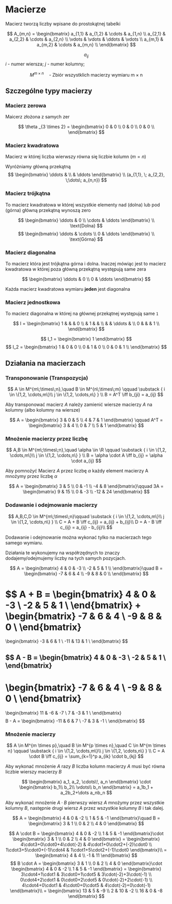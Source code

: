 # Macierze

Macierz tworzą liczby wpisane do prostokątnej tabelki

$$
    A_{m,n} = 
    \begin{bmatrix}
        a_{1,1} & a_{1,2} & \cdots & a_{1,n} \\
        a_{2,1} & a_{2,2} & \cdots & a_{2,n} \\
        \vdots & \vdots & \ddots & \vdots \\
        a_{m,1} & a_{m,2} & \cdots & a_{m,n} \\
    \end{bmatrix}
$$

$$
    a_{ij}
$$
$`i`$ - numer wiersza;
$`j`$ - numer kolumny;

$$
    M^{m \;\times\; n} \quad \text{- Zbiór wszystklich macierzy wymiaru m}  \times \text{n}
$$

## Szczególne typy macierzy

### Macierz zerowa
Maicerz złożona z samych zer

$$
    \theta _{3 \times 2} = 
    \begin{bmatrix}
        0 & 0 \\
        0 & 0 \\
        0 & 0 \\
    \end{bmatrix}
$$

### Macierz kwadratowa
Macierz w której liczba wierwszy równa się liczbie kolumn ($`m=n`$)

Wyróżniamy główną przekątną
$$
    \begin{bmatrix}
    \ddots & \\
    & \ddots
    \end{bmatrix}
    \\
    (a_{1,1}, \; a_{2,2}, \;\dots\; a_{n,n})
$$

### Macierz trójkątna
To macierz kwadratowa w której wszystkie elementy nad (dolna) lub pod (górna) główną przekątną wynoszą zero

$$
    \begin{bmatrix}
    \ddots &  0 \\
    \cdots & \ddots
    \end{bmatrix}
    \\
    \text{Dolna}
$$
$$
    \begin{bmatrix}
    \ddots & \cdots \\
    0 & \ddots
    \end{bmatrix}
    \\
    \text{Górna}
$$

### Macierz diagonalna
To macierz która jest trójkątna górna i dolna.
Inaczej mówiąc jest to macierz kwadratowa w której poza główną przekątną występują same zera

$$
    \begin{bmatrix}
    \ddots & 0 \\
    0 & \ddots
    \end{bmatrix}
$$

Każda macierz kwadratowa wymiaru **jeden** jest diagonalna

### Macierz jednostkowa
To macierz diagonalna w której na głównej przekątnej występują same `1`

$$
    I =
    \begin{bmatrix}
    1 &   &         & 0 \\
    & 1 &         &   \\
    &   & \ddots  &   \\
    0 &   &         & 1 \\
    \end{bmatrix}
$$

$$
    I_1 =
    \begin{bmatrix}
    1
    \end{bmatrix}
$$
$$
    I_2 =
    \begin{bmatrix}
    1 & 0 & 0 \\
    0 & 1 & 0 \\
    0 & 0 & 1 \\
    \end{bmatrix}
$$

## Działania na macierzach

### Transponowanie (Transpozycja)

$$
    A \in M^{m\;\times\;n},\quad
    B \in M^{n\;\times\;m} \qquad
    \substack
    {
        i \in \{1,2, \cdots,m\}\\
        j \in \{1,2, \cdots,n\}
    }
    \\
    B = A^T \iff b_{ji} = a_{ij}
$$

Aby transponować macierz $`A`$ należy zamienić wiersze macierzy $`A`$ na kolumny (albo kolumny na wiersze)

$$
    A = 
    \begin{bmatrix}
    3 & 0 & 5 \\
    4 & 7 & 1
    \end{bmatrix}
    \qquad
    A^T =
    \begin{bmatrix}
    3 & 4 \\
    0 & 7 \\
    5 & 1
    \end{bmatrix}
$$

### Mnożenie macierzy przez liczbę

$$
    A,B \in M^{m\;\times\;n},\quad
    \alpha \in \R \qquad
    \substack
    {
        i \in \{1,2, \cdots,m\}\\
        j \in \{1,2, \cdots,n\}
    }
    \\
    B = \alpha \cdot A \iff b_{ij} = \alpha \cdot a_{ij}
$$

Aby pomnożyć Macierz $`A`$ przez liczbę $`\alpha`$ każdy element macierzy A mnożymy przez liczbę $`\alpha`$

$$
    A = 
    \begin{bmatrix}
    3 & 5 \\
    0 & -1 \\
    -4 & 8
    \end{bmatrix}\qquad
    3A = 
    \begin{bmatrix}
    9 & 15 \\
    0 & -3 \\
    -12 & 24
    \end{bmatrix}
$$

### Dodawanie i odejmowanie macierzy

$$
    A,B,C,D \in M^{m\;\times\;n}\qquad
    \substack
    {
        i \in \{1,2, \cdots,m\}\\
        j \in \{1,2, \cdots,n\}
    }
    \\
    C = A + B \iff c_{ij} = a_{ij} + b_{ij}\\
    D = A - B \iff c_{ij} = a_{ij} - b_{ij}\\
$$

Dodawanie i odejmowanie można wykonać tylko na macierzach tego samego wymiaru.

Działania te wykonujemy na współrzędnych to znaczy dodajemy/odejmujemy liczby na tych samych pozycjach.

$$
A =
\begin{bmatrix}
4 & 0 & -3 \\
-2 & 5 & 1 \\
\end{bmatrix}\quad
B =
\begin{bmatrix}
-7 & 6 & 4 \\
-9 & 8 & 0 \\
\end{bmatrix}
$$

$$
A + B =
\begin{bmatrix}
4 & 0 & -3 \\
-2 & 5 & 1 \\
\end{bmatrix}
+
\begin{bmatrix}
-7 & 6 & 4 \\
-9 & 8 & 0 \\
\end{bmatrix}
=
\begin{bmatrix}
-3 & 6 & 1 \\
-11 & 13 & 1 \\
\end{bmatrix}
$$

$$
A - B =
\begin{bmatrix}
4 & 0 & -3 \\
-2 & 5 & 1 \\
\end{bmatrix}
-
\begin{bmatrix}
-7 & 6 & 4 \\
-9 & 8 & 0 \\
\end{bmatrix}
=
\begin{bmatrix}
11 & -6 & -7 \\
7 & -3 & 1 \\
\end{bmatrix}
$$
$$
B - A =
\begin{bmatrix}
-11 & 6 & 7 \\
-7 & 3 & -1 \\
\end{bmatrix}
$$

### Mnożenie macierzy

$$
    A \in M^{m \times p},\quad
    B \in M^{p \times n},\quad
    C \in M^{m \times n}
    \qquad
    \substack
    {
        i \in \{1,2, \cdots,m\}\\
        j \in \{1,2, \cdots,n\}
    }
    \\
    C = A \cdot B \iff c_{ij} = \sum_{k=1}^p a_{ik} \cdot b_{kj}
$$

Aby wykonać mnożenie $`A`$ razy $`B`$ liczba kolumn macierzy $`A`$ musi być równa liczbie wierszy macierzy $`B`$

$$
    \begin{bmatrix}
    a_1, a_2, \cdots\!, a_n 
    \end{bmatrix}
    \cdot
    \begin{bmatrix}
    b_1\\ 
    b_2\\
    \vdots\\
     b_n 
    \end{bmatrix} =
    a_1b_1 + a_2b_2+\dots a_nb_n
$$

Aby wykonać mnożenie $`A \cdot B`$ pierwszy wiersz $`A`$ mnożymy przez wszystkie kolumny $`B`$, następnie drugi wiersz $`A`$ przez wszystkie kolumny $`B`$ i tak dalej.

$$
    A =
    \begin{bmatrix}
    4 & 0 & -2 \\
    1 & 5 & -1
    \end{bmatrix}\quad
    B =
    \begin{bmatrix}
    3 & 1 \\
    0 & 2 \\
    4 & 0
    \end{bmatrix}
$$

$$
    A \cdot B = 
    \begin{bmatrix}
    4 & 0 & -2 \\
    1 & 5 & -1
    \end{bmatrix}\cdot
    \begin{bmatrix}
    3 & 1 \\
    0 & 2 \\
    4 & 0
    \end{bmatrix} =
    \begin{bmatrix}
    4\cdot3+0\cdot0+4\cdot(-2) & 4\cdot1+0\cdot2+(-2)\cdot0 \\
    1\cdot3+5\cdot0+(-1)\cdot4 & 1\cdot1+5\cdot2+(-1)\cdot0 
    \end{bmatrix}\\ = 
    \begin{bmatrix}
    4 & 4 \\
    -1 & 11 
    \end{bmatrix} 
$$
$$
    B \cdot A = 
    \begin{bmatrix}
    3 & 1 \\
    0 & 2 \\
    4 & 0
    \end{bmatrix}\cdot
    \begin{bmatrix}
    4 & 0 & -2 \\
    1 & 5 & -1
    \end{bmatrix} =
    \begin{bmatrix}
    3\cdot4+1\cdot1 & 3\cdot0+1\cdot5 & 3\cdot(-2)+3\cdot(-1) \\
    0\cdot4+2\cdot1 & 0\cdot0+2\cdot5 & 0\cdot(-2)+2\cdot(-1) \\
    4\cdot4+0\cdot1 & 4\cdot0+0\cdot5 & 4\cdot(-2)+0\cdot(-1) 
    \end{bmatrix}\\ = 
    \begin{bmatrix}
    13 & 5 & -9 \\
    2 & 10 & -2 \\
    16 & 0 & -8 
    \end{bmatrix} 
$$